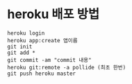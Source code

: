 # heroku 배포 방법
	heroku login
	heroku app:create 앱이름
	git init
	git add *
	git commit -am "commit 내용"
	heroku git:remote -a pollide (최초 한번)
	git push heroku master
	